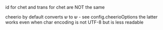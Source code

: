 id for chet and trans for chet are NOT the same

cheerio by default converts <span>ש</span> to <span>&#x5E9;</span> - see config.cheerioOptions
the latter works even when char encoding is not UTF-8 but is less readable
